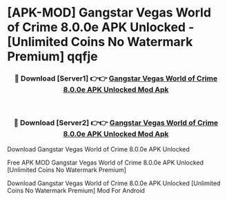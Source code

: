 # [APK-MOD] Gangstar Vegas  World of Crime 8.0.0e APK Unlocked - [Unlimited Coins No Watermark Premium] qqfje



<div align="center">
<h3>🔴 Download [Server1] 👉👉 <a href="https://momento.my/?title=Gangstar_Vegas__World_of_Crime_8.0.0e_APK_Unlocked">Gangstar Vegas  World of Crime 8.0.0e APK Unlocked Mod Apk</a></h3><br>

<h3>🔴 Download [Server2] 👉👉 <a href="https://momento.my/?title=Gangstar_Vegas__World_of_Crime_8.0.0e_APK_Unlocked">Gangstar Vegas  World of Crime 8.0.0e APK Unlocked Mod Apk</a></h3>
</div>



Download Gangstar Vegas  World of Crime 8.0.0e APK Unlocked 

Free APK MOD Gangstar Vegas  World of Crime 8.0.0e APK Unlocked [Unlimited Coins No Watermark Premium]

Download Gangstar Vegas  World of Crime 8.0.0e APK Unlocked [Unlimited Coins No Watermark Premium] Mod For Android
